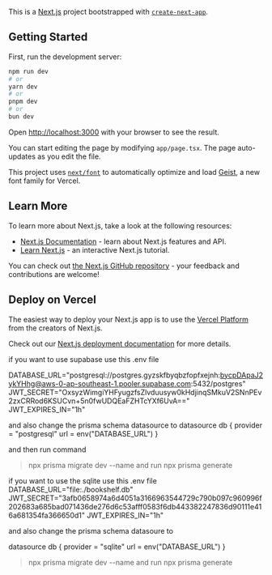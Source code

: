 This is a [Next.js](https://nextjs.org) project bootstrapped with [`create-next-app`](https://nextjs.org/docs/app/api-reference/cli/create-next-app).

## Getting Started

First, run the development server:

```bash
npm run dev
# or
yarn dev
# or
pnpm dev
# or
bun dev
```

Open [http://localhost:3000](http://localhost:3000) with your browser to see the result.

You can start editing the page by modifying `app/page.tsx`. The page auto-updates as you edit the file.

This project uses [`next/font`](https://nextjs.org/docs/app/building-your-application/optimizing/fonts) to automatically optimize and load [Geist](https://vercel.com/font), a new font family for Vercel.

## Learn More

To learn more about Next.js, take a look at the following resources:

- [Next.js Documentation](https://nextjs.org/docs) - learn about Next.js features and API.
- [Learn Next.js](https://nextjs.org/learn) - an interactive Next.js tutorial.

You can check out [the Next.js GitHub repository](https://github.com/vercel/next.js) - your feedback and contributions are welcome!

## Deploy on Vercel

The easiest way to deploy your Next.js app is to use the [Vercel Platform](https://vercel.com/new?utm_medium=default-template&filter=next.js&utm_source=create-next-app&utm_campaign=create-next-app-readme) from the creators of Next.js.

Check out our [Next.js deployment documentation](https://nextjs.org/docs/app/building-your-application/deploying) for more details.


if you want to use supabase use this .env file 

DATABASE_URL="postgresql://postgres.gyzskfbyqbzfopfxejnh:bycpDApaJ2ykYHhg@aws-0-ap-southeast-1.pooler.supabase.com:5432/postgres"
JWT_SECRET="OxsyzWimgiYHFyugzfsZlvduusyw0kHdjinqSMkuV2SNnPEv2zxCRRod6KSUCvn+5n0fwUDQEaFZHTcYXf6UvA=="
JWT_EXPIRES_IN="1h"

and also change the prisma schema datasource to 
datasource db {
  provider = "postgresql"
  url      = env("DATABASE_URL")
}

and then run command 

>npx prisma migrate dev --name
and run npx prisma generate

if you want to use the sqlite use this .env file 
 DATABASE_URL="file:./bookshelf.db"
 JWT_SECRET="3afb0658974a6d4051a3166963544729c790b097c960996f202683a685bad071436de276d6c53afff0583f6db443382247836d90111e416a681354fa366650d1"
 JWT_EXPIRES_IN="1h"

and also change the prisma schema datasoure to

 datasource db {
   provider = "sqlite"
   url      = env("DATABASE_URL")
 }

 >npx prisma migrate dev --name
and run npx prisma generate